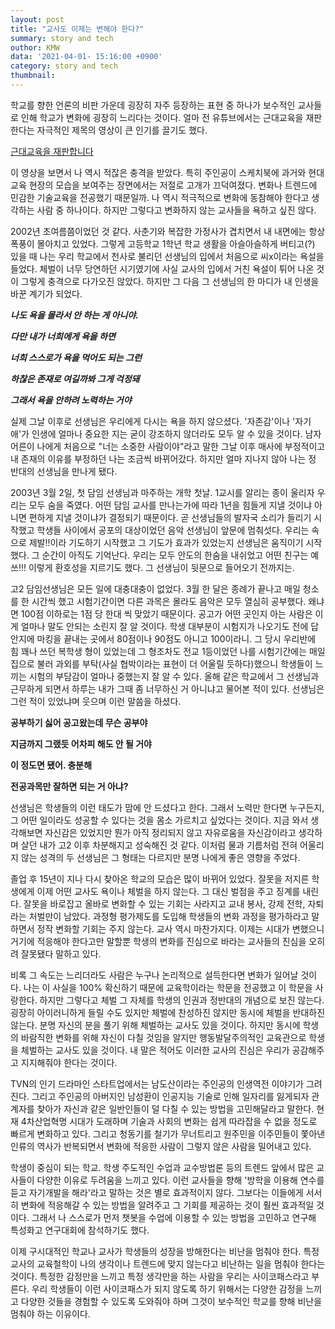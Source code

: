 ```yaml
---
layout: post
title: "교사도 이제는 변해야 한다?"
summary: story and tech
outhor: KMW
data: '2021-04-01- 15:16:00 +0900'
category: story and tech 
thumbnail:
---
```






학교를 향한 언론의 비판 가운데 굉장히 자주 등장하는 표현 중 하나가 보수적인 교사들로 인해 학교가 변화에 굉장히 느리다는 것이다. 얼마 전 유튜브에서는 근대교육을 재판한다는 자극적인 제목의 영상이 큰 인기를 끌기도 했다.







[근대교육을 재판합니다](https://whal.eu/l/xEZKZXyp)







이 영상을 보면서 나 역시 적잖은 충격을 받았다. 특히 주인공이 스케치북에 과거와 현대 교육 현장의 모습을 보여주는 장면에서는 저절로 고개가 끄덕여졌다. 변화나 트렌드에 민감한 기술교육을 전공했기 때문일까. 나 역시 적극적으로 변화에 동참해야 한다고 생각하는 사람 중 하나이다. 하지만 그렇다고 변화하지 않는 교사들을 욕하고 싶진 않다. 







2002년 초여름쯤이었던 것 같다. 사춘기와 복잡한 가정사가 겹치면서 내 내면에는 항상 폭풍이 몰아치고 있었다. 그렇게 고등학교 1학년 학교 생활을 아슬아슬하게 버티고(?) 있을 때 나는 우리 학교에서 천사로 불리던 선생님의 입에서 처음으로 씨x이라는 욕설을 들었다. 체벌이 너무 당연하던 시기였기에 사실 교사의 입에서 거친 욕설이 튀어 나온 것이 그렇게 충격으로 다가오진 않았다. 하지만 그 다음 그 선생님의 한 마디가 내 인생을 바꾼 계기가 되었다.



***나도 욕을 몰라서 안 하는 게 아니야.***

***다만 내가 너희에게 욕을 하면***

***너희 스스로가 욕을 먹어도 되는 그런***

***하찮은 존재로 여길까봐 그게 걱정돼***

***그래서 욕을 안하려 노력하는 거야***





실제 그날 이후로 선생님은 우리에게 다시는 욕을 하지 않으셨다. '자존감'이나 '자기애'가 인생에 얼마나 중요한 지는 굳이 강조하지 않더라도 모두 알 수 있을 것이다. 남자 어른이 나에게 처음으로 "너는 소중한 사람이야"라고 말한 그날 이후 매사에 부정적이고 내 존재의 이유를 부정하던 나는 조금씩 바뀌어갔다. 하지만 얼마 지나지 않아 나는 정 반대의 선생님을 만나게 됐다.





2003년 3월 2일, 첫 담임 선생님과 마주하는 개학 첫날. 1교시를 알리는 종이 울리자 우리는 모두 숨을 죽였다. 어떤 담임 교사를 만나는가에 따라 1년을 힘들게 지낼 것이냐 아니면 편하게 지낼 것이냐가 결정되기 때문이다. 곧 선생님들의 발자국 소리가 들리기 시작했고 학생들 사이에서 공포의 대상이었던 음악 선생님이 앞문에 멈춰섯다. 우리는 속으로 제발!!이라 기도하기 시작했고 그 기도가 효과가 있었는지 선생님은 움직이기 시작했다. 그 순간이 아직도 기억난다. 우리는 모두 안도의 한숨을 내쉬었고 어떤 친구는 예쓰!!! 이렇게 환호성을 지르기도 했다. 그 선생님이 뒷문으로 들어오기 전까지는.





고2 담임선생님은 모든 일에 대충대충이 없었다. 3월 한 달은 종례가 끝나고 매일 청소를 한 시간씩 했고 시험기간이면 다른 과목은 몰라도 음악은 모두 열심히 공부했다. 왜냐면 100점 이하로는 1점 당 한대 씩 맞았기 때문이다. 공고가 어떤 곳인지 아는 사람은 이게 얼마나 말도 안되는 소린지 잘 알 것이다. 학생 대부분이 시험지가 나오기도 전에 답안지에 마킹을 끝내는 곳에서 80점이나 90점도 아니고 100이라니. 그 당시 우리반에 힘 꽤나 쓰던 복학생 형이 있었는데 그 형조차도 전교 1등이었던 나를 시험기간에는 매일 집으로 불러 과외를 부탁(사실 협박이라는 표현이 더 어울릴 듯하다)했으니 학생들이 느끼는 시험의 부담감이 얼마나 중했는지 잘 알 수 있다. 올해 같은 학교에서 그 선생님과 근무하게 되면서 하루는 내가 그때 좀 너무하신 거 아니냐고 물어본 적이 있다. 선생님은 그런 적이 있었냐며 웃으며 이런 말씀을 하셨다.





**공부하기 싫어 공고왔는데 무슨 공부야**



**지금까지 그랬듯 어차피 해도 안 될 거야**



**이 정도면 됐어. 충분해**



**전공과목만 잘하면 되는 거 아냐?**





선생님은 학생들의 이런 태도가 맘에 안 드셨다고 한다. 그래서 노력만 한다면 누구든지, 그 어떤 일이라도 성공할 수 있다는 것을 몸소 가르치고 싶었다는 것이다. 지금 와서 생각해보면 자신감은 있었지만 뭔가 아직 정리되지 않고 자유로움을 자신감이라고 생각하며 살던 내가 고2 이후 차분해지고 성숙해진 것 같다. 이처럼 물과 기름처럼 전혀 어울리지 않는 성격의 두 선생님은 그 형태는 다르지만 분명 나에게 좋은 영향을 주었다. 





졸업 후 15년이 지나 다시 찾아온 학교의 모습은 많이 바뀌어 있었다. 잘못을 저지른 학생에게 이제 어떤 교사도 욕이나 체벌을 하지 않는다. 그 대신 벌점을 주고 징계를 내린다. 잘못을 바로잡고 올바로 변화할 수 있는 기회는 사라지고 교내 봉사, 강제 전학, 자퇴라는 처벌만이 남았다. 과정형 평가제도를 도입해 학생들의 변화 과정을 평가하라고 말하면서 정작 변화할 기회는 주지 않는다. 교사 역시 마찬가지다. 이제는 시대가 변했으니 거기에 적응해야 한다고만 말할뿐 학생의 변화를 진심으로 바라는 교사들의 진심을 오히려 잘못됐다 말하고 있다.





비록 그 속도는 느리더라도 사람은 누구나 논리적으로 설득한다면 변화가 일어날 것이다. 나는 이 사실을 100% 확신하기 때문에 교육학이라는 학문을 전공했고 이 학문을 사랑한다. 하지만 그렇다고 체벌 그 자체를 학생의 인권과 정반대의 개념으로 보진 않는다. 굉장히 아이러니하게 들릴 수도 있지만 체벌에 찬성하진 않지만 동시에 체벌을 반대하진 않는다. 분명 자신의 분을 풀기 위해 체벌하는 교사도 있을 것이다. 하지만 동시에 학생의 바람직한 변화를 위해 자신이 다칠 것임을 알지만 행동발달주의적인 교육관으로 학생을 체벌하는 교사도 있을 것이다. 내 말은 적어도 이러한 교사의 진심은 우리가 공감해주고 지지해줘야 한다는 것이다.







TVN의 인기 드라마인 스타트업에서는 남도산이라는 주인공의 인생역전 이야기가 그려진다. 그리고 주인공의 아버지인 남성환이 인공지능 기술로 인해 일자리를 잃게되자 관계자를 찾아가 자신과 같은 일반인들이 덜 다칠 수 있는 방법을 고민해달라고 말한다. 현재 4차산업혁명 시대가 도래하며 기술과 사회의 변화는 쉽게 따라잡을 수 없을 정도로 빠르게 변화하고 있다. 그리고 청동기를 철기가 무너트리고 원주민을 이주민들이 쫓아낸 인류의 역사가 반복되면서 변화에 적응한 사람이 그렇지 않은 사람을 밀어내고 있다. 





학생이 중심이 되는 학교. 학생 주도적인 수업과 교수방법론 등의 트렌드 앞에서 많은 교사들이 다양한 이유로 두려움을 느끼고 있다. 이런 교사들을 향해 '방학을 이용해 연수를 듣고 자기개발을 해라'라고 말하는 것은 별로 효과적이지 않다. 그보다는 이들에게 서서히 변화에 적응해갈 수 있는 방법을 알려주고 그 기회를 제공하는 것이 훨씬 효과적일 것이다. 그래서 나 스스로가 먼저 챗봇을 수업에 이용할 수 있는 방법을 고민하고 연구해 특성화고 연구대회에 참석하기도 했다.





이제 구시대적인 학교나 교사가 학생들의 성장을 방해한다는 비난을 멈춰야 한다. 특정 교사의 교육철학이 나의 생각이나 트렌드에 맞지 않는다고 비난하는 일을 멈춰야 한다는 것이다. 특정한 감정만을 느끼고 특정 생각만을 하는 사람을 우리는 사이코패스라고 부른다. 우리 학생들이 이런 사이코패스가 되지 않도록 하기 위해서는 다양한 감정을 느끼고 다양한 것들을 경험할 수 있도록 도와줘야 하며 그것이 보수적인 학교를 향해 비난을 멈춰야 하는 이유이다.
